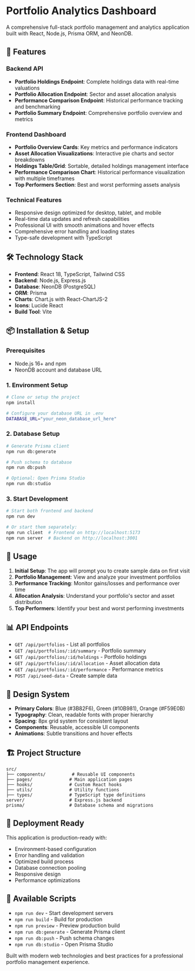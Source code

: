 # Portfolio Analytics Dashboard

A comprehensive full-stack portfolio management and analytics application built with React, Node.js, Prisma ORM, and NeonDB.

## 🚀 Features

### Backend API
- **Portfolio Holdings Endpoint**: Complete holdings data with real-time valuations
- **Portfolio Allocation Endpoint**: Sector and asset allocation analysis  
- **Performance Comparison Endpoint**: Historical performance tracking and benchmarking
- **Portfolio Summary Endpoint**: Comprehensive portfolio overview and metrics

### Frontend Dashboard
- **Portfolio Overview Cards**: Key metrics and performance indicators
- **Asset Allocation Visualizations**: Interactive pie charts and sector breakdowns
- **Holdings Table/Grid**: Sortable, detailed holdings management interface
- **Performance Comparison Chart**: Historical performance visualization with multiple timeframes
- **Top Performers Section**: Best and worst performing assets analysis

### Technical Features
- Responsive design optimized for desktop, tablet, and mobile
- Real-time data updates and refresh capabilities
- Professional UI with smooth animations and hover effects
- Comprehensive error handling and loading states
- Type-safe development with TypeScript

## 🛠 Technology Stack

- **Frontend**: React 18, TypeScript, Tailwind CSS
- **Backend**: Node.js, Express.js
- **Database**: NeonDB (PostgreSQL)
- **ORM**: Prisma
- **Charts**: Chart.js with React-ChartJS-2
- **Icons**: Lucide React
- **Build Tool**: Vite

## 📦 Installation & Setup

### Prerequisites
- Node.js 16+ and npm
- NeonDB account and database URL

### 1. Environment Setup
```bash
# Clone or setup the project
npm install

# Configure your database URL in .env
DATABASE_URL="your_neon_database_url_here"
```

### 2. Database Setup
```bash
# Generate Prisma client
npm run db:generate

# Push schema to database
npm run db:push

# Optional: Open Prisma Studio
npm run db:studio
```

### 3. Start Development
```bash
# Start both frontend and backend
npm run dev

# Or start them separately:
npm run client  # Frontend on http://localhost:5173
npm run server  # Backend on http://localhost:3001
```

## 🎯 Usage

1. **Initial Setup**: The app will prompt you to create sample data on first visit
2. **Portfolio Management**: View and analyze your investment portfolios
3. **Performance Tracking**: Monitor gains/losses and performance over time
4. **Allocation Analysis**: Understand your portfolio's sector and asset distribution
5. **Top Performers**: Identify your best and worst performing investments

## 📊 API Endpoints

- `GET /api/portfolios` - List all portfolios
- `GET /api/portfolios/:id/summary` - Portfolio summary
- `GET /api/portfolios/:id/holdings` - Portfolio holdings
- `GET /api/portfolios/:id/allocation` - Asset allocation data
- `GET /api/portfolios/:id/performance` - Performance metrics
- `POST /api/seed-data` - Create sample data

## 🎨 Design System

- **Primary Colors**: Blue (#3B82F6), Green (#10B981), Orange (#F59E0B)
- **Typography**: Clean, readable fonts with proper hierarchy
- **Spacing**: 8px grid system for consistent layout
- **Components**: Reusable, accessible UI components
- **Animations**: Subtle transitions and hover effects

## 🏗 Project Structure

```
src/
├── components/          # Reusable UI components
├── pages/              # Main application pages
├── hooks/              # Custom React hooks
├── utils/              # Utility functions
├── types/              # TypeScript type definitions
server/                 # Express.js backend
prisma/                 # Database schema and migrations
```

## 🚀 Deployment Ready

This application is production-ready with:
- Environment-based configuration
- Error handling and validation
- Optimized build process
- Database connection pooling
- Responsive design
- Performance optimizations

## 🔧 Available Scripts

- `npm run dev` - Start development servers
- `npm run build` - Build for production
- `npm run preview` - Preview production build
- `npm run db:generate` - Generate Prisma client
- `npm run db:push` - Push schema changes
- `npm run db:studio` - Open Prisma Studio

Built with modern web technologies and best practices for a professional portfolio management experience.